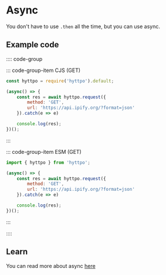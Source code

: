 # Async

You don't have to use `.then` all the time, but you can use async.

## Example code

:::: code-group

::: code-group-item CJS (GET)
```js
const hyttpo = require('hyttpo').default;

(async() => {
    const res = await hyttpo.request({
        method: 'GET',
        url: 'https://api.ipify.org/?format=json'
    }).catch(e => e)

    console.log(res);
})();
```
:::

::: code-group-item ESM (GET)
```js
import { hyttpo } from 'hyttpo';

(async() => {
    const res = await hyttpo.request({
        method: 'GET',
        url: 'https://api.ipify.org/?format=json'
    }).catch(e => e)

    console.log(res);
})();
```
:::

::::

## Learn

You can read more about async [here](https://developer.mozilla.org/en-US/docs/Web/JavaScript/Reference/Statements/async_function)